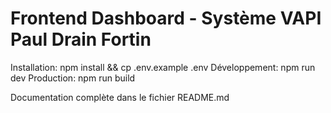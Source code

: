 # Frontend Dashboard - Système VAPI Paul Drain Fortin

Installation: npm install && cp .env.example .env
Développement: npm run dev
Production: npm run build

Documentation complète dans le fichier README.md

